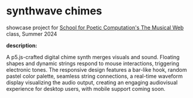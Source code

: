 # synthwave chimes

showcase project for [School for Poetic Computation's The Musical Web](https://sfpc.study/sessions/summer-24/musical-web) class,
Summer 2024

**description:**

A p5.js-crafted digital chime synth merges visuals and sound. Floating shapes and dynamic strings respond to mouse interactions, triggering electronic tones. The responsive design features a bar-like hook, random pastel color palette, seamless string connections, a real-time waveform display visualizing the audio output, creating an engaging audiovisual experience for desktop users, with mobile support coming soon. 